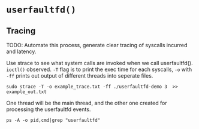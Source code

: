 # `userfaultfd()`

## Tracing

TODO: Automate this process, generate clear tracing of syscalls incurred and latency.

Use strace to see what system calls are invoked when we call userfaultfd(). `ioctl()` observed. `-T` flag is to print the exec time for each syscalls, `-o` with `-ff` prints out output of different threads into seperate files.

```sudo strace -T -o example_trace.txt -ff ./userfaultfd-demo 3  >> example_out.txt```

One thread will be the main thread, and the other one created for processing the userfaultfd events.

```ps -A -o pid,cmd|grep "userfaultfd"```
